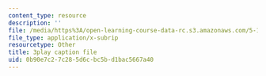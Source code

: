 ```yaml
---
content_type: resource
description: ''
file: /media/https%3A/open-learning-course-data-rc.s3.amazonaws.com/5-111sc-principles-of-chemical-science-fall-2014/0b90e7c27c285d6cbc5bd1bac5667a40_pn1cxuBmhtI.vtt
file_type: application/x-subrip
resourcetype: Other
title: 3play caption file
uid: 0b90e7c2-7c28-5d6c-bc5b-d1bac5667a40
---
```

